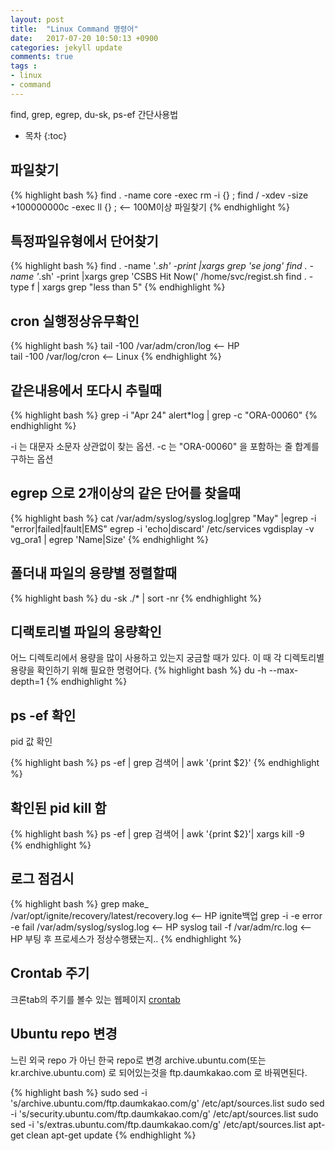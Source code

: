 ```yaml
---
layout: post
title:  "Linux Command 명령어"
date:   2017-07-20 10:50:13 +0900
categories: jekyll update
comments: true
tags :
- linux
- command
---
```


find, grep, egrep, du-sk, ps-ef 간단사용법
* 목차
{:toc}

## 파일찾기
{% highlight bash %}
find . -name core -exec rm -i {} \;
find / -xdev -size +100000000c -exec ll {} \;    <-- 100M이상 파일찾기
{% endhighlight %}
 
## 특정파일유형에서 단어찾기
{% highlight bash %}
find . -name '*.sh' -print |xargs grep 'se jong'
find . -name '*.sh' -print |xargs grep 'CSBS Hit Now(' /home/svc/regist.sh
find . -type f | xargs grep "less than 5"
{% endhighlight %}

## cron 실행정상유무확인
{% highlight bash %}
tail -100 /var/adm/cron/log  <-- HP  
tail -100 /var/log/cron​          <-- Linux
﻿{% endhighlight %}

## 같은내용에서 또다시 추릴때
{% highlight bash %}
 grep -i "Apr 24" alert*log | grep -c "ORA-00060"
 {% endhighlight %}

-i 는 대문자 소문자 상관없이 찾는 옵션.
-c 는 "ORA-00060" 을 포함하는 줄 합계를 구하는 옵션
 
##  egrep 으로 2개이상의 같은 단어를 찾을때
{% highlight bash %}
cat /var/adm/syslog/syslog.log|grep "May" |egrep -i "error|failed|fault|EMS"
egrep -i 'echo|discard' /etc/services
vgdisplay -v vg_ora1 | egrep 'Name|Size'
{% endhighlight %}

## 폴더내 파일의 용량별 정렬할때
{% highlight bash %}
du -sk ./* | sort -nr
{% endhighlight %}

## 디랙토리별 파일의 용량확인
어느 디렉토리에서 용량을 많이 사용하고 있는지 궁금할 때가 있다. 이 때 각 디렉토리별 용량을 확인하기 위해 필요한 명령어다.
{% highlight bash %}
du -h --max-depth=1
{% endhighlight %}




## ps -ef 확인
pid 값 확인

{% highlight bash %}
ps -ef | grep 검색어 | awk '{print $2}'
{% endhighlight %}

## 확인된 pid kill 함
{% highlight bash %}
ps -ef | grep 검색어 | awk '{print $2}'| xargs kill -9     
{% endhighlight %}

##  로그 점검시
{% highlight bash %}
grep make_ /var/opt/ignite/recovery/latest/recovery.log  <-- HP ignite백업
grep -i -e error -e fail /var/adm/syslog/syslog.log   <-- HP syslog
tail -f /var/adm/rc.log    <-- HP 부팅 후 프로세스가 정상수행됐는지..
{% endhighlight %}

## Crontab 주기
크론tab의 주기를 볼수 있는 웹페이지 [crontab](https://crontab.guru/)

## Ubuntu repo 변경
느린 외국 repo 가 아닌 한국 repo로 변경
archive.ubuntu.com(또는 kr.archive.ubuntu.com) 로 되어있는것을 ftp.daumkakao.com 로 바꿔면된다.

{% highlight bash %}
sudo sed -i 's/archive.ubuntu.com/ftp.daumkakao.com/g' /etc/apt/sources.list
sudo sed -i 's/security.ubuntu.com/ftp.daumkakao.com/g' /etc/apt/sources.list
sudo sed -i 's/extras.ubuntu.com/ftp.daumkakao.com/g' /etc/apt/sources.list
apt-get clean
apt-get update
{% endhighlight %}  
       

